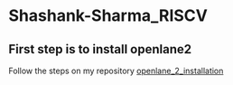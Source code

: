 # Shashank-Sharma_RISCV

## First step is to install openlane2
Follow the steps on my repository [openlane_2_installation](https://github.com/Shashanksharma280201/openlane_2_installation)

